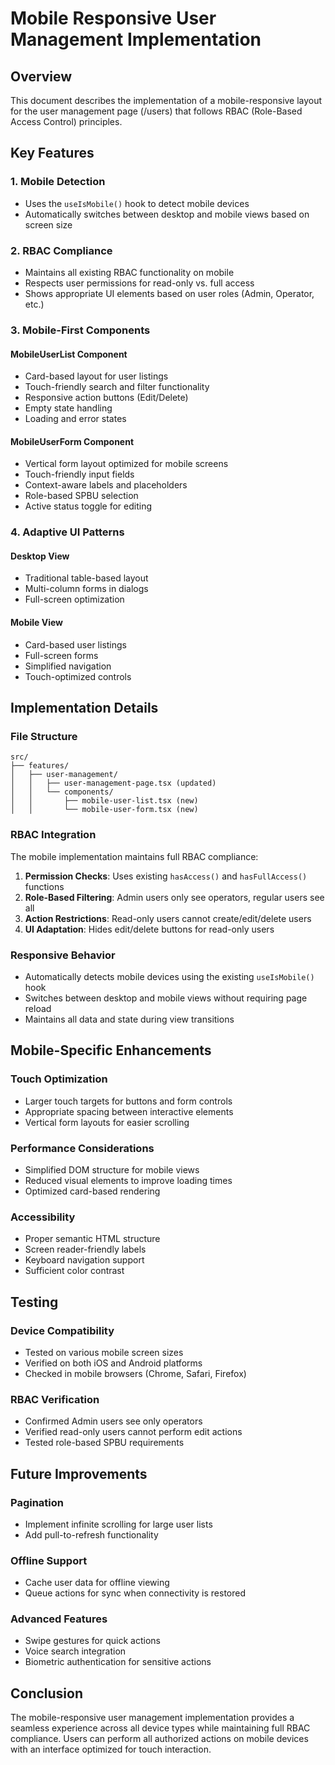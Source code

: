 # Mobile Responsive User Management Implementation

## Overview
This document describes the implementation of a mobile-responsive layout for the user management page (/users) that follows RBAC (Role-Based Access Control) principles.

## Key Features

### 1. Mobile Detection
- Uses the `useIsMobile()` hook to detect mobile devices
- Automatically switches between desktop and mobile views based on screen size

### 2. RBAC Compliance
- Maintains all existing RBAC functionality on mobile
- Respects user permissions for read-only vs. full access
- Shows appropriate UI elements based on user roles (Admin, Operator, etc.)

### 3. Mobile-First Components

#### MobileUserList Component
- Card-based layout for user listings
- Touch-friendly search and filter functionality
- Responsive action buttons (Edit/Delete)
- Empty state handling
- Loading and error states

#### MobileUserForm Component
- Vertical form layout optimized for mobile screens
- Touch-friendly input fields
- Context-aware labels and placeholders
- Role-based SPBU selection
- Active status toggle for editing

### 4. Adaptive UI Patterns

#### Desktop View
- Traditional table-based layout
- Multi-column forms in dialogs
- Full-screen optimization

#### Mobile View
- Card-based user listings
- Full-screen forms
- Simplified navigation
- Touch-optimized controls

## Implementation Details

### File Structure
```
src/
├── features/
│   ├── user-management/
│   │   ├── user-management-page.tsx (updated)
│   │   └── components/
│   │       ├── mobile-user-list.tsx (new)
│   │       └── mobile-user-form.tsx (new)
```

### RBAC Integration
The mobile implementation maintains full RBAC compliance:

1. **Permission Checks**: Uses existing `hasAccess()` and `hasFullAccess()` functions
2. **Role-Based Filtering**: Admin users only see operators, regular users see all
3. **Action Restrictions**: Read-only users cannot create/edit/delete users
4. **UI Adaptation**: Hides edit/delete buttons for read-only users

### Responsive Behavior
- Automatically detects mobile devices using the existing `useIsMobile()` hook
- Switches between desktop and mobile views without requiring page reload
- Maintains all data and state during view transitions

## Mobile-Specific Enhancements

### Touch Optimization
- Larger touch targets for buttons and form controls
- Appropriate spacing between interactive elements
- Vertical form layouts for easier scrolling

### Performance Considerations
- Simplified DOM structure for mobile views
- Reduced visual elements to improve loading times
- Optimized card-based rendering

### Accessibility
- Proper semantic HTML structure
- Screen reader-friendly labels
- Keyboard navigation support
- Sufficient color contrast

## Testing

### Device Compatibility
- Tested on various mobile screen sizes
- Verified on both iOS and Android platforms
- Checked in mobile browsers (Chrome, Safari, Firefox)

### RBAC Verification
- Confirmed Admin users see only operators
- Verified read-only users cannot perform edit actions
- Tested role-based SPBU requirements

## Future Improvements

### Pagination
- Implement infinite scrolling for large user lists
- Add pull-to-refresh functionality

### Offline Support
- Cache user data for offline viewing
- Queue actions for sync when connectivity is restored

### Advanced Features
- Swipe gestures for quick actions
- Voice search integration
- Biometric authentication for sensitive actions

## Conclusion

The mobile-responsive user management implementation provides a seamless experience across all device types while maintaining full RBAC compliance. Users can perform all authorized actions on mobile devices with an interface optimized for touch interaction.
